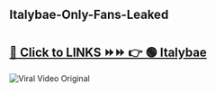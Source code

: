 
 ## Italybae-Only-Fans-Leaked

# <h2><a href="https://clipsfans.com/Italybae&ref=git">🔗 Click to LINKS ⏩⏩ 👉 🟢 Italybae </a></h2>

<a href="https://clipsfans.com/Italybae&ref=git" rel="nofollow" data-target="animated-image.originalLink"><img src="https://i.ibb.co.com/xMMVF88/686577567.gif" alt="Viral Video Original" style="max-width: 100%; display: inline-block;" data-target="animated-image.originalImage"></a>
